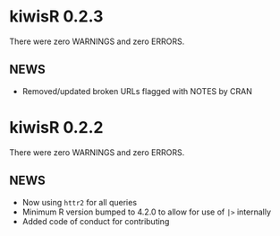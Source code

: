 # kiwisR 0.2.3
There were zero WARNINGS and zero ERRORS.

## NEWS
* Removed/updated broken URLs flagged with NOTES by CRAN


# kiwisR 0.2.2
There were zero WARNINGS and zero ERRORS.

## NEWS
* Now using `httr2` for all queries
* Minimum R version bumped to 4.2.0 to allow for use of `|>` internally
* Added code of conduct for contributing
